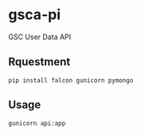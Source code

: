 # gsca-pi

GSC User Data API

## Rquestment

    pip install falcon gunicorn pymongo

## Usage
    gunicorn api:app